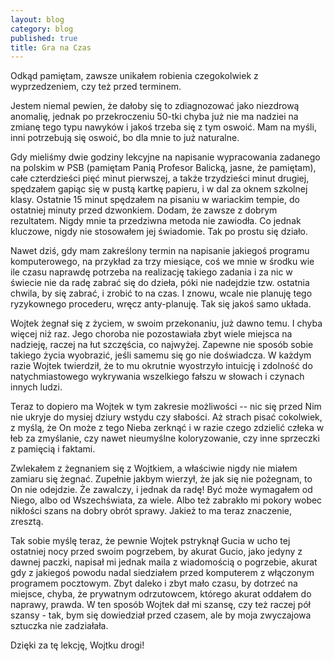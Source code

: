 ```yaml
---
layout: blog
category: blog
published: true
title: Gra na Czas
---
```


Odkąd pamiętam, zawsze unikałem robienia czegokolwiek z wyprzedzeniem, czy też przed terminem.

Jestem niemal pewien, że dałoby się to zdiagnozować jako niezdrową anomalię, jednak po przekroczeniu 50-tki chyba już nie ma nadziei na zmianę tego typu nawyków i jakoś trzeba się z tym oswoić. Mam na myśli, inni potrzebują się oswoić, bo dla mnie to już naturalne.

Gdy mieliśmy dwie godziny lekcyjne na napisanie wypracowania zadanego na polskim w PSB (pamiętam Panią Profesor Balicką, jasne, że pamiętam), całe czterdzieści pięć minut pierwszej, a także trzydzieści minut drugiej, spędzałem gapiąc się w pustą kartkę papieru, i w dal za oknem szkolnej klasy. Ostatnie 15 minut spędzałem na pisaniu w wariackim tempie, do ostatniej minuty przed dzwonkiem. Dodam, że zawsze z dobrym rezultatem. Nigdy mnie ta przedziwna metoda nie zawiodła. Co jednak kluczowe, nigdy nie stosowałem jej świadomie. Tak po prostu się działo.

Nawet dziś, gdy mam zakreślony termin na napisanie jakiegoś programu komputerowego, na przykład za trzy miesiące, coś we mnie w środku wie ile czasu naprawdę potrzeba na realizację takiego zadania i za nic w świecie nie da radę zabrać się do dzieła, póki nie nadejdzie tzw. ostatnia chwila, by się zabrać, i zrobić to na czas. I znowu, wcale nie planuję tego ryzykownego procederu, wręcz anty-planuję. Tak się jakoś samo układa.

Wojtek żegnał się z życiem, w swoim przekonaniu, już dawno temu. I chyba więcej niż raz. Jego choroba nie pozostawiała zbyt wiele miejsca na nadzieję, raczej na łut szczęścia, co najwyżej. Zapewne nie sposób sobie takiego życia wyobrazić, jeśli samemu się go nie doświadcza. W każdym razie Wojtek twierdził, że to mu okrutnie wyostrzyło intuicję i zdolność do natychmiastowego wykrywania wszelkiego fałszu w słowach i czynach innych ludzi.

Teraz to dopiero ma Wojtek w tym zakresie możliwości -- nic się przed Nim nie ukryje do mysiej dziury wstydu czy słabości. Aż strach pisać cokolwiek, z myślą, że On może z tego Nieba zerknąć i w razie czego zdzielić człeka w łeb za zmyślanie, czy nawet nieumyślne koloryzowanie, czy inne sprzeczki z pamięcią i faktami.

Zwlekałem z żegnaniem się z Wojtkiem, a właściwie nigdy nie miałem zamiaru się żegnać. Zupełnie jakbym wierzył, że jak się nie pożegnam, to On nie odejdzie. Że zawalczy, i jednak da radę! Być może wymagałem od Niego, albo od Wszechświata, za wiele. Albo też zabrakło mi pokory wobec nikłości szans na dobry obrót sprawy. Jakież to ma teraz znaczenie, zresztą.

Tak sobie myślę teraz, że pewnie Wojtek pstryknął Gucia w ucho tej ostatniej nocy przed swoim pogrzebem, by akurat Gucio, jako jedyny z dawnej paczki, napisał mi jednak maila z wiadomością o pogrzebie, akurat gdy z jakiegoś powodu nadal siedziałem przed komputerem z włączonym programem pocztowym. Zbyt daleko i zbyt mało czasu, by dotrzeć na miejsce, chyba, że prywatnym odrzutowcem, którego akurat oddałem do naprawy, prawda. W ten sposób Wojtek dał mi szansę, czy też raczej pół szansy - tak, bym się dowiedział przed czasem, ale by moja zwyczajowa sztuczka nie zadziałała.

Dzięki za tę lekcję, Wojtku drogi!